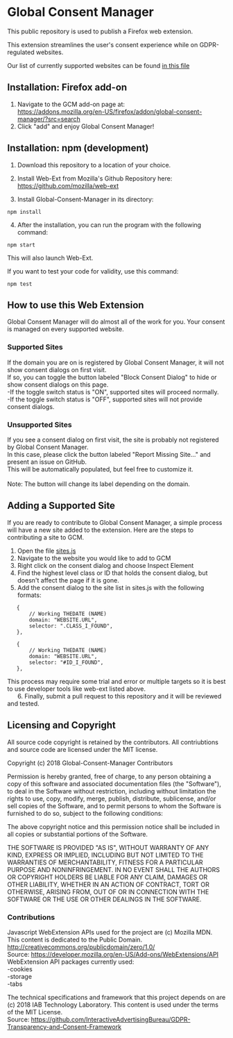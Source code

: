  # Global Consent Manager

 This public repository is used to publish a Firefox web extension.
 
 This extension streamlines the user's consent experience while on GDPR-regulated websites.
 
  Our list of currently supported websites can be found [in this file](supported.md)
 
 ## Installation: Firefox add-on
 
 1. Navigate to the GCM add-on page at:<br /> 
 https://addons.mozilla.org/en-US/firefox/addon/global-consent-manager/?src=search
 2. Click "add" and enjoy Global Consent Manager!
 
 ## Installation: npm (development)
 
 1. Download this repository to a location of your choice.
 2. Install Web-Ext from Mozilla's Github Repository here: https://github.com/mozilla/web-ext
 
 3. Install Global-Consent-Manager in its directory:
 ```
 npm install
 ```
 4. After the installation, you can run the program with the following command:
 ```
 npm start
 ```
 This will also launch Web-Ext.<br />
 
 If you want to test your code for validity, use this command:
 ```
 npm test
 ```
 
 ## How to use this Web Extension
 Global Consent Manager will do almost all of the work for you. Your consent is managed on every supported website.
 
 ### Supported Sites
 If the domain you are on is registered by Global Consent Manager, it will not show consent dialogs on first visit.<br /> 
 If so, you can toggle the button labeled "Block Consent Dialog" to hide or show consent dialogs on this page. <br /> 
     -If the toggle switch status is "ON", supported sites will proceed normally.<br /> 
     -If the toggle switch status is "OFF", supported sites will not provide consent dialogs.<br /> 
     
 ### Unsupported Sites
 If you see a consent dialog on first visit, the site is probably not registered by Global Consent Manager.<br /> 
 In this case, please click the button labeled "Report Missing Site..." and present an issue on GitHub.<br />
 This will be automatically populated, but feel free to customize it.<br /> <br />
 Note: The button will change its label depending on the domain.<br />
 
 ## Adding a Supported Site
 If you are ready to contribute to Global Consent Manager, a simple process will have a new site added to the extension. Here are the steps to contributing a site to GCM.<br />
 
 1. Open the file [sites.js](https://github.com/SociallyCompute/Global-Consent-Manager/blob/master/src/sites.js)
 2. Navigate to the website you would like to add to GCM
 3. Right click on the consent dialog and choose Inspect Element
 4. Find the highest level class or ID that holds the consent dialog, but doesn't affect the page if it is gone.
 5. Add the consent dialog to the site list in sites.js with the following formats:
 
 ```
    {
        // Working THEDATE (NAME)
        domain: "WEBSITE.URL",
        selector: ".CLASS_I_FOUND",
    },
 ```
 ```
    {
        // Working THEDATE (NAME)
        domain: "WEBSITE.URL",
        selector: "#ID_I_FOUND",
    },
 ```
 
 This process may require some trial and error or multiple targets so it is best to use developer tools like web-ext listed above.<br />
 &nbsp; &nbsp; &nbsp; 6. Finally, submit a pull request to this repository and it will be reviewed and tested.
 
 ## Licensing and Copyright
 
 All source code copyright is retained by the contributors. All contriubtions and source code are licensed under the MIT license. 
 
 Copyright (c) 2018 Global-Consent-Manager Contributors

 Permission is hereby granted, free of charge, to any person obtaining a copy of this software and associated documentation files (the "Software"), to deal in the Software without restriction, including without limitation the rights to use, copy, modify, merge, publish, distribute, sublicense, and/or sell copies of the Software, and to permit persons to whom the Software is furnished to do so, subject to the following conditions:

 The above copyright notice and this permission notice shall be included in all copies or substantial portions of the Software.

 THE SOFTWARE IS PROVIDED "AS IS", WITHOUT WARRANTY OF ANY KIND, EXPRESS OR IMPLIED, INCLUDING BUT NOT LIMITED TO THE WARRANTIES OF MERCHANTABILITY, FITNESS FOR A PARTICULAR PURPOSE AND NONINFRINGEMENT. IN NO EVENT SHALL THE AUTHORS OR COPYRIGHT HOLDERS BE LIABLE FOR ANY CLAIM, DAMAGES OR OTHER LIABILITY, WHETHER IN AN ACTION OF CONTRACT, TORT OR OTHERWISE, ARISING FROM, OUT OF OR IN CONNECTION WITH THE SOFTWARE OR THE USE OR OTHER DEALINGS IN THE SOFTWARE.
 
 ### Contributions
  
  Javascript WebExtension APIs used for the project are (c) Mozilla MDN.<br />
  This content is dedicated to the Public Domain.  http://creativecommons.org/publicdomain/zero/1.0/<br />
  Source: https://developer.mozilla.org/en-US/Add-ons/WebExtensions/API<br /> 
  WebExtension API packages currently used:<br />
   -cookies<br />
   -storage<br />
   -tabs
   
  The technical specifications and framework that this project depends on are (c) 2018 IAB Technology Laboratory.
  This content is used under the terms of the MIT License.<br /> 
  Source: https://github.com/InteractiveAdvertisingBureau/GDPR-Transparency-and-Consent-Framework
